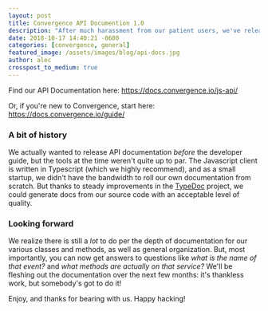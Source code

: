 ```yaml
---
layout: post
title: Convergence API Documention 1.0
description: "After much harassment from our patient users, we've released the first version of our API Documentation."
date: 2018-10-17 14:40:21 -0600
categories: [convergence, general]
featured_image: /assets/images/blog/api-docs.jpg
author: alec
crosspost_to_medium: true
---
```


Find our API Documentation here: <https://docs.convergence.io/js-api/>

Or, if you're new to Convergence, start here: <https://docs.convergence.io/guide/>

### A bit of history
We actually wanted to release API documentation _before_ the developer guide, but the tools at the time weren't quite up to par.  The Javascript client is written in Typescript (which we highly recommend), and as a small startup, we didn't have the bandwidth to roll our own documentation from scratch.  But thanks to steady improvements in the [TypeDoc](http://typedoc.org/) project, we could generate docs from our source code with an acceptable level of quality.  

### Looking forward
We realize there is still a _lot_ to do per the depth of documentation for our various classes and methods, as well as general organization.  But, most importantly, you can now get answers to questions like _what is the name of that event?_ and _what methods are actually on that service?_  We'll be fleshing out the documentation over the next few months: it's thankless work, but somebody's got to do it!

Enjoy, and thanks for bearing with us.  Happy hacking!
